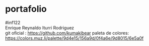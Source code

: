 # portafolio
#inf122  
Enrique Reynaldo Iturri Rodriguez  
git oficial : https://github.com/kumakibear
paleta de colores: https://colors.muz.li/palette/9d4e15/156a9d/0f4a6e/9d8015/6e5a0f